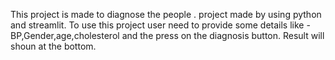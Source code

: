 This project is made to diagnose the people .
project made by using python and streamlit.
To use this project user need to provide some details like -BP,Gender,age,cholesterol and the press on the diagnosis button.
Result will shoun at the bottom.
